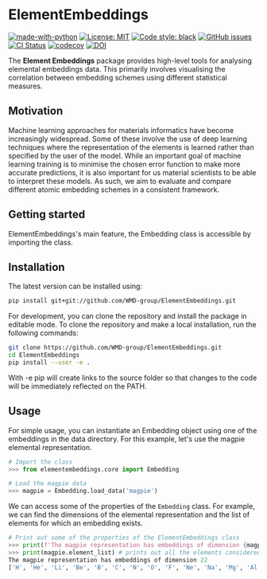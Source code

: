 ElementEmbeddings
====

[![made-with-python](https://img.shields.io/badge/Made%20with-Python-1f425f.svg)](https://www.python.org/)
[![License: MIT](https://img.shields.io/badge/License-MIT-yellow.svg)](https://opensource.org/licenses/MIT)
[![Code style: black](https://img.shields.io/badge/code%20style-black-000000.svg)](https://github.com/psf/black)
[![GitHub issues](https://img.shields.io/github/issues-raw/WMD-Group/ElementEmbeddings)](https://github.com/WMD-group/ElementEmbeddings/issues)
[![CI Status](https://github.com/WMD-group/ElementEmbeddings/actions/workflows/ci.yml/badge.svg)](https://github.com/WMD-group/ElementEmbeddings/actions/workflows/ci.yml)
[![codecov](https://codecov.io/gh/WMD-group/ElementEmbeddings/branch/main/graph/badge.svg?token=OCMIM5SHL0)](https://codecov.io/gh/WMD-group/ElementEmbeddings)
[![DOI](https://zenodo.org/badge/493285385.svg)](https://zenodo.org/badge/latestdoi/493285385)

The **Element Embeddings** package provides high-level tools for analysing elemental
embeddings data. This primarily involves visualising the correlation between
embedding schemes using different statistical measures.

Motivation
--------

Machine learning approaches for materials informatics have become increasingly
widespread. Some of these involve the use of deep learning
techniques where the representation of the elements is learned
rather than specified by the user of the model. While an important goal of
machine learning training is to minimise the chosen error function to make more
accurate predictions, it is also important for us material scientists to be able
to interpret these models. As such, we aim to evaluate and compare different atomic embedding
schemes in a consistent framework.

Getting started
--------

ElementEmbeddings's main feature, the Embedding class is accessible by
importing the class.

Installation
--------

The latest version can be installed using:

```bash
pip install git+git://github.com/WMD-group/ElementEmbeddings.git
```

For development, you can clone the repository and install the package in editable mode.
To clone the repository and make a local installation, run the following commands:

```bash
git clone https://github.com/WMD-group/ElementEmbeddings.git
cd ElementEmbeddings
pip install --user -e .
```

With -e pip will create links to the source folder so that changes to the code will be immediately reflected on the PATH.

Usage
--------

For simple usage, you can instantiate an Embedding object using one of the embeddings in the data directory. For this example, let's use the magpie elemental representation.

```python
# Import the class
>>> from elementembeddings.core import Embedding

# Load the magpie data
>>> magpie = Embedding.load_data('magpie')
```

We can access some of the properties of the `Embedding` class. For example, we can find the dimensions of the elemental representation and the list of elements for which an embedding exists.

```python
# Print out some of the properties of the ElementEmbeddings class
>>> print(f'The magpie representation has embeddings of dimension {magpie.dim}') 
>>> print(magpie.element_list) # prints out all the elements considered for this representation
The magpie representation has embeddings of dimension 22
['H', 'He', 'Li', 'Be', 'B', 'C', 'N', 'O', 'F', 'Ne', 'Na', 'Mg', 'Al', 'Si', 'P', 'S', 'Cl', 'Ar', 'K', 'Ca', 'Sc', 'Ti', 'V', 'Cr', 'Mn', 'Fe', 'Co', 'Ni', 'Cu', 'Zn', 'Ga', 'Ge', 'As', 'Se', 'Br', 'Kr', 'Rb', 'Sr', 'Y', 'Zr', 'Nb', 'Mo', 'Tc', 'Ru', 'Rh', 'Pd', 'Ag', 'Cd', 'In', 'Sn', 'Sb', 'Te', 'I', 'Xe', 'Cs', 'Ba', 'La', 'Ce', 'Pr', 'Nd', 'Pm', 'Sm', 'Eu', 'Gd', 'Tb', 'Dy', 'Ho', 'Er', 'Tm', 'Yb', 'Lu', 'Hf', 'Ta', 'W', 'Re', 'Os', 'Ir', 'Pt', 'Au', 'Hg', 'Tl', 'Pb', 'Bi', 'Po', 'At', 'Rn', 'Fr', 'Ra', 'Ac', 'Th', 'Pa', 'U', 'Np', 'Pu', 'Am', 'Cm', 'Bk']
```

